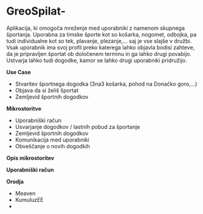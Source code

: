 # GreoSpilat-

Aplikacija, ki omogoča mreženje med uporabniki z namenom skupnega športanja. 
Uporabna za timske športe kot so košarka, nogomet, odbojka, pa tudi individualne kot so tek, plavanje, plezanje,... saj je vse slajše v družbi. Vsak uporabnik ima svoj profil preko katerega lahko objavla bodisi zahteve, da je pripravljen športat ob določenem terminu in ga lahko drugi povabijo. Ustvarja lahko tudi dogodke, kamor se lahko drugi uporabniki pridružijo.

**Use Case**
- Stvaritev športnega dogodka (3na3 košarka, pohod na Donačko goro,...)
- Objava da si želiš športat
- Zemljevid športnih dogodkov



**Mikrostoritve**
- Uporabniški račun
- Usvarjanje dogodkov / lastnih pobud za športanje
- Zemljevid športnih dogodkov
- Komunikacija med uporabniki
- Obveščanje o novih dogodkih

**Opis mikrostoritev** 

**Uporabniški račun**




**Orodja**
- Meaven
- KumuluzEE
- 
